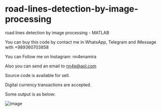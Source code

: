 # road-lines-detection-by-image-processing
road lines detection by image processing - MATLAB

You can buy this code by contact me in WhatsApp, Telegram and iMessage with +989360703858

You can Follow me on Instagram: nn4enamira

Also you can send an email to nn4e@aol.com

Source code is available for sell.

Digital currency transactions are accepted.

Some output is as below:

![image](https://github.com/user-attachments/assets/b92fadca-9564-4cc0-9f1b-a32b52bdff00)

